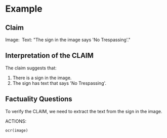 # Example

## Claim
Image: <image>
Text: "The sign in the image says 'No Trespassing'."

## Interpretation of the CLAIM
The claim suggests that:
1. There is a sign in the image.
2. The sign has text that says 'No Trespassing'.

## Factuality Questions
To verify the CLAIM, we need to extract the text from the sign in the image.

ACTIONS:
```
ocr(image)
```